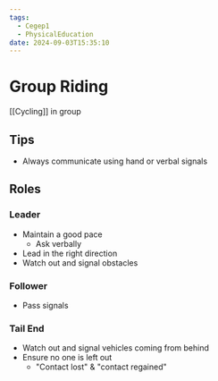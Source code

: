 ```yaml
---
tags:
  - Cegep1
  - PhysicalEducation
date: 2024-09-03T15:35:10
---
```


# Group Riding

[[Cycling]] in group

## Tips

- Always communicate using hand or verbal signals

## Roles

### Leader

- Maintain a good pace
	- Ask verbally
- Lead in the right direction
- Watch out and signal obstacles

### Follower

- Pass signals

### Tail End

- Watch out and signal vehicles coming from behind
- Ensure no one is left out
	- "Contact lost" & "contact regained"